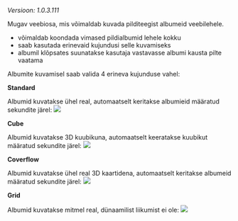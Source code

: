 *Versioon: 1.0.3.111*

Mugav veebiosa, mis võimaldab kuvada pilditeegist albumeid veebilehele. 

* võimaldab koondada vimased pildialbumid lehele kokku
* saab kasutada erinevaid kujundusi selle kuvamiseks
* albumil klõpsates suunatakse kasutaja vastavasse albumi kausta pilte vaatama

Albumite kuvamisel saab valida 4 erineva kujunduse vahel:

**Standard**

Albumid kuvatakse ühel real, automaatselt keritakse albumieid määratud sekundite järel:
![](images/picturegallery/pic-standard.gif)

**Cube**

Albumid kuvatakse 3D kuubikuna, automaatselt keeratakse kuubikut määratud sekundite järel:
![](images/picturegallery/pic-cube.gif)

**Coverflow**

Albumid kuvatakse ühel real 3D kaartidena, automaatselt keritakse albumeid määratud sekundite järel:
![](images/picturegallery/pic-coverflow.gif)

**Grid**

Albumid kuvatakse mitmel real, dünaamilist liikumist ei ole:
![](images/picturegallery/pic-standard.gif)
